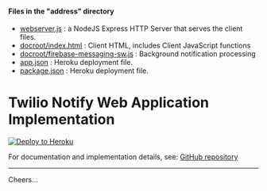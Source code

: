 #### Files in the "address" directory

- [webserver.js](webserver.js) : a NodeJS Express HTTP Server that serves the client files.
- [docroot/index.html](docroot/index.html) : Client HTML, includes Client JavaScript functions
- [docroot/firebase-messaging-sw.js](docroot/firebase-messaging-sw.js) : Background notification processing
- [app.json](app.json) : Heroku deployment file.
- [package.json](package.json) : Heroku deployment file.

# Twilio Notify Web Application Implementation

[![Deploy to Heroku](https://www.herokucdn.com/deploy/button.svg)](https://heroku.com/deploy?template=https://github.com/tigerfarm/notifywebdeploy)

For documentation and implementation details, see:
[GitHub repository](https://github.com/tigerfarm/notifyweb)

--------------------------------------------------------------------------------

Cheers...
